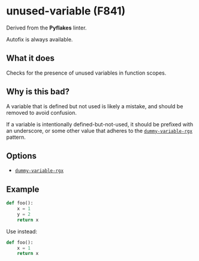 # unused-variable (F841)

Derived from the **Pyflakes** linter.

Autofix is always available.

## What it does
Checks for the presence of unused variables in function scopes.

## Why is this bad?
A variable that is defined but not used is likely a mistake, and should be
removed to avoid confusion.

If a variable is intentionally defined-but-not-used, it should be
prefixed with an underscore, or some other value that adheres to the
[`dummy-variable-rgx`] pattern.

## Options

* [`dummy-variable-rgx`]

## Example
```python
def foo():
    x = 1
    y = 2
    return x
```

Use instead:
```python
def foo():
    x = 1
    return x
```

[`dummy-variable-rgx`]: ../../settings#dummy-variable-rgx